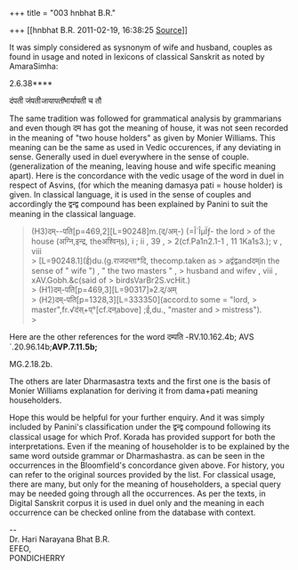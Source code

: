 +++
title = "003 hnbhat B.R."

+++
[[hnbhat B.R.	2011-02-19, 16:38:25 [Source](https://groups.google.com/g/bvparishat/c/NpuHOxQQbaE)]]



It was simply considered as sysnonym of wife and husband, couples as found in usage and noted in lexicons of classical Sanskrit as noted by AmaraSimha:

  
2.6.38****

दंपती जंपती*जायापती*भार्यापती च तौ

The same tradition was followed for grammatical analysis by grammarians and even though दम has got the meaning of house, it was not seen recorded in the meaning of "two house holders" as given by Monier Williams. This meaning can be the same as used in Vedic occurences, if any deviating in sense. Generally used in duel everywhere in the sense of couple.(generalization of the meaning, leaving house and wife specific meaning apart). Here is the concordance with the vedic usage of the word in duel in respect of Asvins, (for which the meaning damasya pati = house holder) is given. In classical language, it is used in the sense of couples and accordingly the द्वन्द्व compound has been explained by Panini to suit the meaning in the classical language.

  

> (H3)दम्--पति\[p=469,2\]\[L=90248\]m.(द्/अम्-) (=Î´ÎµÏƒ- the lord > of the house (अग्नि,इन्द्र, theअश्विन्s), i ; ii , 39 , > 2(cf.Pa1n2.1-1 , 11 1Ka1s3.); v , viii  
> \> \[L=90248.1\](ई)du.(g.राजदन्ता\*दि, thecomp.taken as > aद्वंद्वandदम्in the sense of " wife ") , " the two masters " , > husband and wifev , viii , xAV.Gobh.&c(said of > birdsVarBr2S.vcHit.)  
> \> (H1)दम्-पति\[p=469,3\]\[L=90317\]»2.द्/अम्  
> \> (H2)दम्-पति\[p=1328,3\]\[L=333350\](accord.to some = "lord, > master",fr.√दंस्+प्°\[cf.दन्above\] ;ई,du., "master and > mistress").  
> \>  

  

Here are the other references for the word दम्पति -RV.10.162.4b; AVS´.20.96.14b;**AVP.7.11.5b;**

MG.2.18.2b.

  

The others are later Dharmasastra texts and the first one is the basis of Monier Williams explanation for deriving it from dama+pati meaning householders.



Hope this would be helpful for your further enquiry. And it was simply included by Panini's classification under the द्वन्द्व compound following its classical usage for which Prof. Korada has provided support for both the interpretations. Even if the meaning of householder is to be explained by the same word outside grammar or Dharmashastra. as can be seen in the occurrences in the Bloomfield's concordance given above. For history, you can refer to the original sources provided by the list. For classical usage, there are many, but only for the meaning of householders, a special query may be needed going through all the occurrences. As per the texts, in Digital Sanskrit corpus it is used in duel only and the meaning in each occurrence can be checked online from the database with context.

  

--  
Dr. Hari Narayana Bhat B.R.  
EFEO,  
PONDICHERRY  


